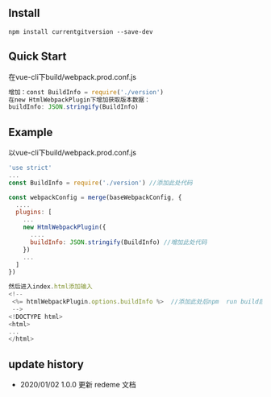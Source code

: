 ## Install

```shell
npm install currentgitversion --save-dev
```

## Quick Start
在vue-cli下build/webpack.prod.conf.js
```javascript
增加：const BuildInfo = require('./version')
在new HtmlWebpackPlugin下增加获取版本数据：
buildInfo: JSON.stringify(BuildInfo)

```

## Example
以vue-cli下build/webpack.prod.conf.js
```javascript
'use strict'
...
const BuildInfo = require('./version') //添加此处代码

const webpackConfig = merge(baseWebpackConfig, {
  ....
  plugins: [
    ...
    new HtmlWebpackPlugin({
      ....
      buildInfo: JSON.stringify(BuildInfo) //增加此处代码
    })
    ...
  ]
})
```
```javascript
然后进入index.html添加输入
<!--
 <%= htmlWebpackPlugin.options.buildInfo %>  //添加此处后npm  run build后将git信息打印上去
 -->
<!DOCTYPE html>
<html>
...
</html>
```


## update history

- 2020/01/02 1.0.0 更新 redeme 文档
